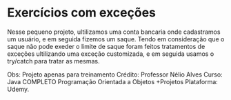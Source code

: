 # Exercícios com exceções

Nesse pequeno projeto, ultilizamos uma conta bancaria onde cadastramos um usuário, e em seguida fizemos um saque.
Tendo em consideração que o saque não pode exeder o limite de saque foram feitos tratamentos de exceções ultilizando uma exceção 
customizada, e em seguida usamos o try/catch para tratar as mesmas.

Obs: Projeto apenas para treinamento
Crédito: Professor Nélio Alves
Curso: Java COMPLETO Programação Orientada a Objetos +Projetos
Plataforma: Udemy.
